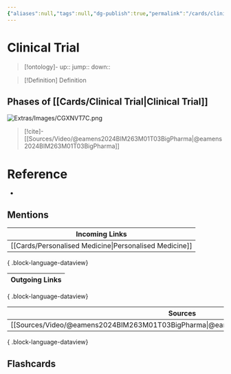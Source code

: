 ```yaml
---
{"aliases":null,"tags":null,"dg-publish":true,"permalink":"/cards/clinical-trial/","dgPassFrontmatter":true}
---
```


# Clinical Trial

> [!ontology]-
> up:: 
> jump:: 
> down:: 

> [!Definition] Definition

## Phases of [[Cards/Clinical Trial\|Clinical Trial]]

![Extras/Images/CGXNVT7C.png](/img/user/Extras/Images/CGXNVT7C.png)

> [!cite]-
> [[Sources/Video/@eamens2024BIM263M01T03BigPharma\|@eamens2024BIM263M01T03BigPharma]]

# Reference

- 

## Mentions

| Incoming Links                                            |
| --------------------------------------------------------- |
| [[Cards/Personalised Medicine\|Personalised Medicine]] |

{ .block-language-dataview}

| Outgoing Links |
| -------------- |

{ .block-language-dataview}

| Sources                                                                                 |
| --------------------------------------------------------------------------------------- |
| [[Sources/Video/@eamens2024BIM263M01T03BigPharma\|@eamens2024BIM263M01T03BigPharma]] |

{ .block-language-dataview}

## Flashcards